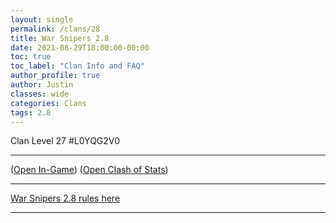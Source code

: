 ```yaml
---
layout: single
permalink: /clans/28
title: War Snipers 2.8
date: 2021-08-29T18:00:00-00:00
toc: true
toc_label: "Clan Info and FAQ"
author_profile: true
author: Justin
classes: wide
categories: Clans
tags: 2.8
---
```


Clan Level 27 #L0YQG2V0

***

([Open In-Game](https://link.clashofclans.com/en?action=OpenClanProfile&tag=L0YQG2V0)) ([Open Clash of Stats](https://www.clashofstats.com/clans/war-snipers-2.8-L0YQG2V0/members/))

***

[War Snipers 2.8 rules here](https://tiny.cc/8brules)

***